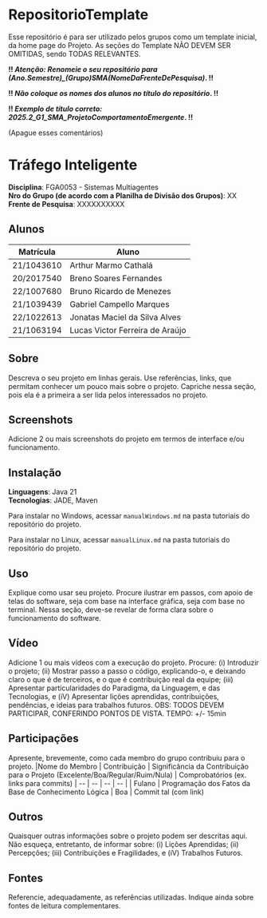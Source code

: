 # RepositorioTemplate
Esse repositório é para ser utilizado pelos grupos como um template inicial, da home page do Projeto.
As seções do Template NÃO DEVEM SER OMITIDAS, sendo TODAS RELEVANTES.

**!! *Atenção: Renomeie o seu repositório para (Ano.Semestre)_(Grupo)_SMA_(NomeDaFrenteDePesquisa)*. !!** 

**!! *Não coloque os nomes dos alunos no título do repositório*. !!**

**!! *Exemplo de título correto: 2025.2_G1_SMA_ProjetoComportamentoEmergente*. !!**
 
 (Apague esses comentários)

# Tráfego Inteligente

**Disciplina**: FGA0053 - Sistemas Multiagentes <br>
**Nro do Grupo (de acordo com a Planilha de Divisão dos Grupos)**: XX<br>
**Frente de Pesquisa**: XXXXXXXXXX<br>

## Alunos
|Matrícula | Aluno |
| -- | -- |
| 21/1043610  |  Arthur Marmo Cathalá |
| 20/2017540  |  Breno Soares Fernandes |
| 22/1007680  |  Bruno Ricardo de Menezes |
| 21/1039439  |  Gabriel Campello Marques |
| 22/1022613  |  Jonatas Maciel da Silva Alves |
| 21/1063194  |  Lucas Victor Ferreira de Araújo |

## Sobre 
Descreva o seu projeto em linhas gerais. 
Use referências, links, que permitam conhecer um pouco mais sobre o projeto.
Capriche nessa seção, pois ela é a primeira a ser lida pelos interessados no projeto.

## Screenshots
Adicione 2 ou mais screenshots do projeto em termos de interface e/ou funcionamento.

## Instalação 
**Linguagens**: Java 21  
**Tecnologias**: JADE, Maven

Para instalar no Windows, acessar `manualWindows.md` na pasta tutoriais do repositório do projeto.

Para instalar no Linux, acessar `manualLinux.md` na pasta tutoriais do repositório do projeto.

## Uso 
Explique como usar seu projeto.
Procure ilustrar em passos, com apoio de telas do software, seja com base na interface gráfica, seja com base no terminal.
Nessa seção, deve-se revelar de forma clara sobre o funcionamento do software.

## Vídeo
Adicione 1 ou mais vídeos com a execução do projeto.
Procure: 
(i) Introduzir o projeto;
(ii) Mostrar passo a passo o código, explicando-o, e deixando claro o que é de terceiros, e o que é contribuição real da equipe;
(iii) Apresentar particularidades do Paradigma, da Linguagem, e das Tecnologias, e
(iV) Apresentar lições aprendidas, contribuições, pendências, e ideias para trabalhos futuros.
OBS: TODOS DEVEM PARTICIPAR, CONFERINDO PONTOS DE VISTA.
TEMPO: +/- 15min

## Participações
Apresente, brevemente, como cada membro do grupo contribuiu para o projeto.
|Nome do Membro | Contribuição | Significância da Contribuição para o Projeto (Excelente/Boa/Regular/Ruim/Nula) | Comprobatórios (ex. links para commits)
| -- | -- | -- | -- |
| Fulano  |  Programação dos Fatos da Base de Conhecimento Lógica | Boa | Commit tal (com link)

## Outros 
Quaisquer outras informações sobre o projeto podem ser descritas aqui. Não esqueça, entretanto, de informar sobre:
(i) Lições Aprendidas;
(ii) Percepções;
(iii) Contribuições e Fragilidades, e
(iV) Trabalhos Futuros.

## Fontes
Referencie, adequadamente, as referências utilizadas.
Indique ainda sobre fontes de leitura complementares.
